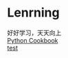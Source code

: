 # Lenrning  
好好学习，天天向上  
[Python Cookbook](https://python3-cookbook.readthedocs.io/zh_CN/latest/)  
[test](MyJupyter/f.txt)  
